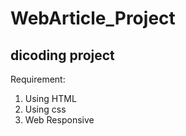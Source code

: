 # WebArticle_Project
## dicoding project 
Requirement:
1. Using HTML
2. Using css
3. Web Responsive

